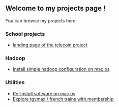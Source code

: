 ## Welcome to my projects page ! 

You can browse my projects here.

### School projects
- [landing page of the telecoin project](https://fran-cois.github.io/lp-telecoin/)
### Hadoop 
- [Install simple hadoop configuration on mac os](https://fran-cois.github.io/hadoop_on_mac/)

### Utilities
- [Re-Install software on mac os ](https://fran-cois.github.io/fresh_install_mac/)
- [Explore tgvmax / french trains with membership](https://fran-cois.github.io/explore_tgvmax)
